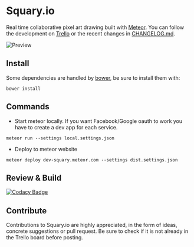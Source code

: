Squary.io
===========

Real time collaborative pixel art drawing built with [Meteor](https://www.meteor.com).
You can follow the development on [Trello](https://trello.com/b/BAJoLOTm/squary-io) or the recent changes in [CHANGELOG.md](https://github.com/tlenclos/squary.io/blob/master/CHANGELOG.md).

![Preview](https://raw.githubusercontent.com/tlenclos/squary.io/master/preview.gif)

Install
-------
Some dependencies are handled by [bower](http://bower.io), be sure to install them with:

`bower install`

Commands
--------
- Start meteor locally. If you want Facebook/Google oauth to work you have to create a dev app for each service.

`meteor run --settings local.settings.json`

- Deploy to meteor website

`meteor deploy dev-squary.meteor.com --settings dist.settings.json`

Review & Build
--------------

[![Codacy Badge](https://www.codacy.com/project/badge/c5ef3eab218445e99aa2ae90da0a9aaa)](https://www.codacy.com/public/thibzy/squary.io)

Contribute
----------
Contributions to Squary.io are highly appreciated, in the form of ideas, concrete suggestions or pull request. Be sure to check if it is not already in the Trello board before posting.
